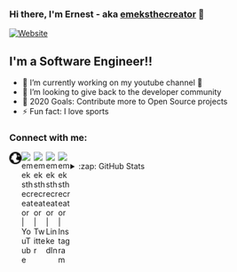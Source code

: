 ### Hi there, I'm Ernest - aka [emeksthecreator][website] 👋

[![Website](https://img.shields.io/website?label=emeksthecreator.com&style=for-the-badge&url=https%3A%2F%2Femeksthecreator.com)](https://emeksthecreator.com)


## I'm a Software Engineer!!

- 🌱 I’m currently working on my youtube channel 🤣
- 👯 I’m looking to give back to the developer community
- 🥅 2020 Goals: Contribute more to Open Source projects
- ⚡ Fun fact: I love sports

### Connect with me:

[<img align="left" alt="emeksthecreator.com" width="22px" src="https://raw.githubusercontent.com/iconic/open-iconic/master/svg/globe.svg" />][website]
[<img align="left" alt="emeksthecreator | YouTube" width="22px" src="https://cdn.jsdelivr.net/npm/simple-icons@v3/icons/youtube.svg" />][youtube]
[<img align="left" alt="emeksthecreator | Twitter" width="22px" src="https://cdn.jsdelivr.net/npm/simple-icons@v3/icons/twitter.svg" />][twitter]
[<img align="left" alt="emeksthecreator | LinkedIn" width="22px" src="https://cdn.jsdelivr.net/npm/simple-icons@v3/icons/linkedin.svg" />][linkedin]
[<img align="left" alt="emeksthecreator | Instagram" width="22px" src="https://cdn.jsdelivr.net/npm/simple-icons@v3/icons/instagram.svg" />][instagram]

<br />

<details align="left">
  <summary>:zap: GitHub Stats</summary>

  <img align="left" alt="ErnestCodes GitHub Stats" src="https://github-readme-stats.vercel.app/api?username=ErnestCodes&show_icons=true&hide_border=true" />

</details>

[website]: https://emeksthecreator.com
[twitter]: https://twitter.com/emeksthecreator
[youtube]: https://www.youtube.com/channel/UCAyW3x4ob9Ne69Md9nYqD8w
[instagram]: https://instagram.com/emeksthecreator
[linkedin]: https://www.linkedin.com/in/nnaemeka-onukwube-a75a33199/
